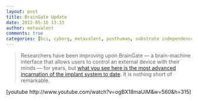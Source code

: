 ```yaml
---
layout: post
title: BrainGate Update
date: 2012-05-16 13:33
author: metavalent
comments: true
categories: [bci, cyborg, metavalent, posthuman, substrate independence]
---
```

<blockquote><p>Researchers have been improving upon BrainGate &mdash; a brain-machine interface that allows users to control an external device with their minds &mdash; for years, but <a href="http://io9.com/5910859/watch-this-paralyzed-woman-control-a-robotic-arm-using-only-her-mind" target="_blank">what you see here is the most advanced incarnation of the implant system to date</a>. It is nothing short of remarkable.</p></blockquote><p>[youtube http://www.youtube.com/watch?v=ogBX18maUiM&w=560&h=315]</p>
